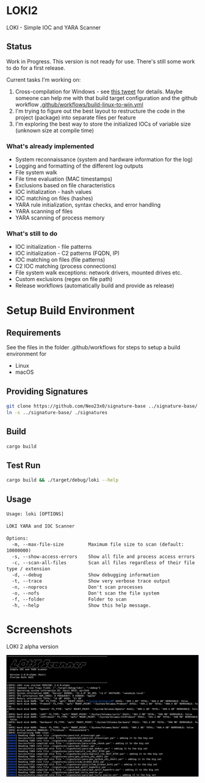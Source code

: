 # LOKI2
LOKI - Simple IOC and YARA Scanner

## Status

Work in Progress. This version is not ready for use. There's still some work to do for a first release. 

Current tasks I'm working on:

1. Cross-compilation for Windows - see [this tweet](https://twitter.com/cyb3rops/status/1584100428253274112) for details. Maybe someone can help me with that build target configuration and the github workflow [.github/workflows/build-linux-to-win.yml](.github/workflows/build-linux-to-win.yml)
2. I'm trying to figure out the best layout to restructure the code in the project (package) into separate files per feature
3. I'm exploring the best way to store the initialized IOCs of variable size (unknown size at compile time)

### What's already implemented

- System reconnaissance (system and hardware information for the log)
- Logging and formatting of the different log outputs
- File system walk
- File time evaluation (MAC timestamps)
- Exclusions based on file characteristics
- IOC initialization - hash values
- IOC matching on files (hashes)
- YARA rule initialization, syntax checks, and error handling
- YARA scanning of files
- YARA scanning of process memory 

### What's still to do

- IOC initialization - file patterns
- IOC initialization - C2 patterns (FQDN, IP)
- IOC matching on files (file patterns)
- C2 IOC matching (process connections)
- File system walk exceptions: network drivers, mounted drives etc.
- Custom exclusions (regex on file path)
- Release workflows (automatically build and provide as release)

# Setup Build Environment

## Requirements

See the files in the folder .github/workflows for steps to setup a build environment for 

- Linux
- macOS

## Providing Signatures 

```bash
git clone https://github.com/Neo23x0/signature-base ../signature-base/
ln -s ../signature-base/ ./signatures
```

## Build

```bash
cargo build
```

## Test Run

```bash
cargo build && ./target/debug/loki --help
```

## Usage

```
Usage: loki [OPTIONS]

LOKI YARA and IOC Scanner

Options:
  -m, --max-file-size         Maximum file size to scan (default: 10000000)
  -s, --show-access-errors    Show all file and process access errors
  -c, --scan-all-files        Scan all files regardless of their file type / extension
  -d, --debug                 Show debugging information
  -t, --trace                 Show very verbose trace output
  -n, --noprocs               Don't scan processes
  -o, --nofs                  Don't scan the file system
  -f, --folder                Folder to scan
  -h, --help                  Show this help message.
```

# Screenshots

LOKI 2 alpha version

![Screenhot of Alpha Version](/screens/screen-alpha.png)
